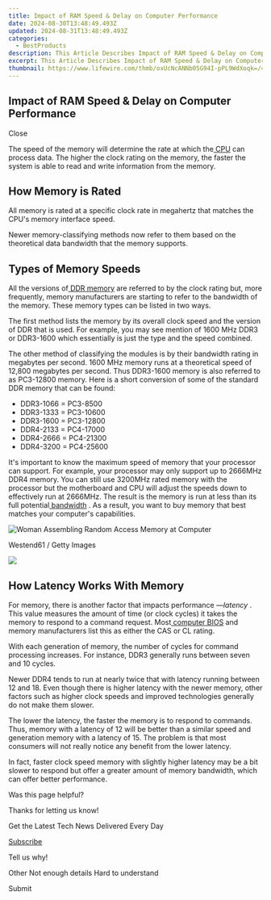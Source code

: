 ```yaml
---
title: Impact of RAM Speed & Delay on Computer Performance
date: 2024-08-30T13:48:49.493Z
updated: 2024-08-31T13:48:49.493Z
categories:
  - BestProducts
description: This Article Describes Impact of RAM Speed & Delay on Computer Performance
excerpt: This Article Describes Impact of RAM Speed & Delay on Computer Performance
thumbnail: https://www.lifewire.com/thmb/oxUcNcANNb05G94I-pPL9WdXoqk=/400x300/filters:no_upscale():max_bytes(150000):strip_icc():format(webp)/woman-assembling-random-access-memory-at-computer-668765353-5ac3cb95875db90037fd78fa-5c114d0a46e0fb0001ece5f4.jpg
---
```


## Impact of RAM Speed & Delay on Computer Performance

Close 

 The speed of the memory will determine the rate at which the[ CPU](https://www.lifewire.com/what-is-a-cpu-2618150) can process data. The higher the clock rating on the memory, the faster the system is able to read and write information from the memory.

## How Memory is Rated 

 All memory is rated at a specific clock rate in megahertz that matches the CPU's memory interface speed.

 Newer memory-classifying methods now refer to them based on the theoretical data bandwidth that the memory supports.

## Types of Memory Speeds 

 All the versions of[ DDR memory](https://www.lifewire.com/ddr4-memory-833028) are referred to by the clock rating but, more frequently, memory manufacturers are starting to refer to the bandwidth of the memory. These memory types can be listed in two ways.

 The first method lists the memory by its overall clock speed and the version of DDR that is used. For example, you may see mention of 1600 MHz DDR3 or DDR3-1600 which essentially is just the type and the speed combined.

 The other method of classifying the modules is by their bandwidth rating in megabytes per second. 1600 MHz memory runs at a theoretical speed of 12,800 megabytes per second. Thus DDR3-1600 memory is also referred to as PC3-12800 memory. Here is a short conversion of some of the standard DDR memory that can be found:

* DDR3-1066 = PC3-8500
* DDR3-1333 = PC3-10600
* DDR3-1600 = PC3-12800
* DDR4-2133 = PC4-17000
* DDR4-2666 = PC4-21300
* DDR4-3200 = PC4-25600

 It's important to know the maximum speed of memory that your processor can support. For example, your processor may only support up to 2666MHz DDR4 memory. You can still use 3200MHz rated memory with the processor but the motherboard and CPU will adjust the speeds down to effectively run at 2666MHz. The result is the memory is run at less than its full potential[ bandwidth](https://www.lifewire.com/what-is-bandwidth-2625809) . As a result, you want to buy memory that best matches your computer's capabilities.

![Woman Assembling Random Access Memory at Computer](https://www.lifewire.com/thmb/fEVVfVXMwS39jaKwy8IY24o9Yxo=/1500x0/filters:no_upscale():max_bytes(150000):strip_icc():format(webp)/woman-assembling-random-access-memory-at-computer-668765353-5ac3cb95875db90037fd78fa-5c114d0a46e0fb0001ece5f4.jpg) 

 Westend61 / Getty Images 

<!-- affiliate ads begin -->
<a href="https://secure.2checkout.com/order/checkout.php?PRODS=33729450&QTY=1&AFFILIATE=108875&CART=1"><img src="https://secure.avangate.com/images/merchant/7f687767ccf20fcea1c9dc4a5adc2326/Digisigner_banner_728_x_90_color_version.png" border="0"></a>
<!-- affiliate ads end -->
##  How Latency Works With Memory 

 For memory, there is another factor that impacts performance —_latency_ . This value measures the amount of time (or clock cycles) it takes the memory to respond to a command request. Most[ computer BIOS](https://www.lifewire.com/bios-basic-input-output-system-2625820) and memory manufacturers list this as either the CAS or CL rating.

 With each generation of memory, the number of cycles for command processing increases. For instance, DDR3 generally runs between seven and 10 cycles.

 Newer DDR4 tends to run at nearly twice that with latency running between 12 and 18\. Even though there is higher latency with the newer memory, other factors such as higher clock speeds and improved technologies generally do not make them slower.

 The lower the latency, the faster the memory is to respond to commands. Thus, memory with a latency of 12 will be better than a similar speed and generation memory with a latency of 15\. The problem is that most consumers will not really notice any benefit from the lower latency.

 In fact, faster clock speed memory with slightly higher latency may be a bit slower to respond but offer a greater amount of memory bandwidth, which can offer better performance.

Was this page helpful?

Thanks for letting us know!

 Get the Latest Tech News Delivered Every Day

[ Subscribe ](https://www.lifewire.com/#) 

Tell us why!

 Other  Not enough details  Hard to understand 

 Submit

<ins class="adsbygoogle"
     style="display:block"
     data-ad-format="autorelaxed"
     data-ad-client="ca-pub-7571918770474297"
     data-ad-slot="1223367746"></ins>



<ins class="adsbygoogle"
     style="display:block"
     data-ad-client="ca-pub-7571918770474297"
     data-ad-slot="8358498916"
     data-ad-format="auto"
     data-full-width-responsive="true"></ins>


